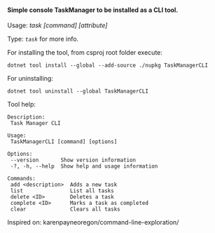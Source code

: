 #### Simple console TaskManager to be installed as a CLI tool.

Usage: *task [command] [attribute]*

Type: *```task```* for more info.

For installing the tool, from csproj root folder execute: 

```dotnet tool install --global --add-source ./nupkg TaskManagerCLI```

For uninstalling:

 ```dotnet tool uninstall --global TaskManagerCLI```

 Tool help:

 ```
 Description:
  Task Manager CLI

Usage:
  TaskManagerCLI [command] [options]

Options:
  --version       Show version information
  -?, -h, --help  Show help and usage information

Commands:
  add <description>  Adds a new task
  list               List all tasks
  delete <ID>        Deletes a task
  complete <ID>      Marks a task as completed
  clear              Clears all tasks
```

Inspired on: karenpayneoregon/command-line-exploration/